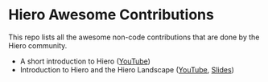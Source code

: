 # Hiero Awesome Contributions

This repo lists all the awesome non-code contributions that are done by the Hiero community.

- A short introduction to Hiero ([YouTube](https://www.youtube.com/watch?v=GdmDkBMJFps))
- Introduction to Hiero and the Hiero Landscape ([YouTube](https://www.youtube.com/watch?v=Qc2LGtZwZ24), [Slides](https://speakerdeck.com/hendrikebbers/introduction-to-hiero))
